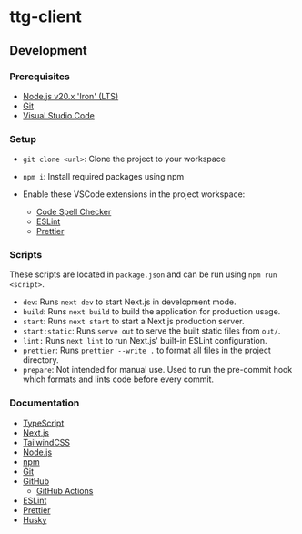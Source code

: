 # ttg-client

## Development

### Prerequisites

- [Node.js v20.x 'Iron' (LTS)](https://nodejs.org/en)
- [Git](https://git-scm.com/)
- [Visual Studio Code](https://code.visualstudio.com/)

### Setup

- `git clone <url>`: Clone the project to your workspace

- `npm i`: Install required packages using npm

- Enable these VSCode extensions in the project workspace:

  - [Code Spell Checker](https://marketplace.visualstudio.com/items?itemName=streetsidesoftware.code-spell-checker)
  - [ESLint](https://marketplace.visualstudio.com/items?itemName=dbaeumer.vscode-eslint)
  - [Prettier](https://marketplace.visualstudio.com/items?itemName=esbenp.prettier-vscode)

### Scripts

These scripts are located in `package.json` and can be run using `npm run <script>`.

- `dev`: Runs `next dev` to start Next.js in development mode.
- `build`: Runs `next build` to build the application for production usage.
- `start`: Runs `next start` to start a Next.js production server.
- `start:static`: Runs `serve out` to serve the built static files from `out/`.
- `lint:` Runs `next lint` to run Next.js' built-in ESLint configuration.
- `prettier`: Runs `prettier --write .` to format all files in the project directory.
- `prepare`: Not intended for manual use. Used to run the pre-commit hook which formats and lints code before every commit.

### Documentation

- [TypeScript](https://www.typescriptlang.org/docs/)
- [Next.js](https://nextjs.org/docs)
- [TailwindCSS](https://tailwindcss.com/docs/)
- [Node.js](https://nodejs.org/docs/latest-v20.x/api/)
- [npm](https://docs.npmjs.com/)
- [Git](https://git-scm.com/doc)
- [GitHub](https://docs.github.com/)
  - [GitHub Actions](https://docs.github.com/en/actions)
- [ESLint](https://eslint.org/docs/v8.x/)
- [Prettier](https://prettier.io/docs/en/)
- [Husky](https://typicode.github.io/husky/)
